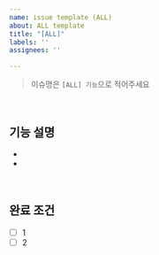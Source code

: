 ```yaml
---
name: issue template (ALL)
about: ALL template
title: "[ALL]"
labels: ''
assignees: ''

---
```


> 이슈명은 `[ALL] 기능`으로 적어주세요

<br>
    
## 기능 설명

-
-
<br>

## 완료 조건

- [ ] 1
- [ ] 2
